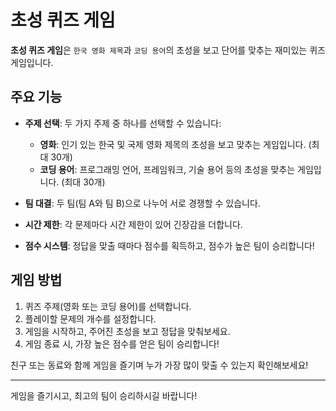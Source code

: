 # 초성 퀴즈 게임

**초성 퀴즈 게임**은 `한국 영화 제목`과 `코딩 용어`의 초성을 보고 단어를 맞추는 재미있는 퀴즈 게임입니다.

## 주요 기능

- **주제 선택**: 두 가지 주제 중 하나를 선택할 수 있습니다:
  - **영화**: 인기 있는 한국 및 국제 영화 제목의 초성을 보고 맞추는 게임입니다. (최대 30개)
  - **코딩 용어**: 프로그래밍 언어, 프레임워크, 기술 용어 등의 초성을 맞추는 게임입니다. (최대 30개)
  
- **팀 대결**: 두 팀(팀 A와 팀 B)으로 나누어 서로 경쟁할 수 있습니다.

- **시간 제한**: 각 문제마다 시간 제한이 있어 긴장감을 더합니다.

- **점수 시스템**: 정답을 맞출 때마다 점수를 획득하고, 점수가 높은 팀이 승리합니다!

## 게임 방법

1. 퀴즈 주제(영화 또는 코딩 용어)를 선택합니다.
2. 플레이할 문제의 개수를 설정합니다.
3. 게임을 시작하고, 주어진 초성을 보고 정답을 맞춰보세요.
4. 게임 종료 시, 가장 높은 점수를 얻은 팀이 승리합니다!

친구 또는 동료와 함께 게임을 즐기며 누가 가장 많이 맞출 수 있는지 확인해보세요!

---

게임을 즐기시고, 최고의 팀이 승리하시길 바랍니다!
